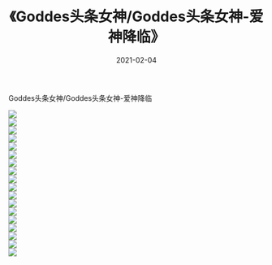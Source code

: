 ﻿---
layout: post
title:  《Goddes头条女神/Goddes头条女神-爱神降临》
date:   2021-02-04
img: http://img.660000.xyz/Sharelink/网络美图/2021/Goddes头条女神/Goddes头条女神-爱神降临/000.jpg
categories: [美女, 清纯, 唯美]
---

Goddes头条女神/Goddes头条女神-爱神降临

 ![](http://img.660000.xyz/Sharelink/网络美图/2021/Goddes头条女神/Goddes头条女神-爱神降临/001.jpg) <br>![](http://img.660000.xyz/Sharelink/网络美图/2021/Goddes头条女神/Goddes头条女神-爱神降临/002.jpg) <br>![](http://img.660000.xyz/Sharelink/网络美图/2021/Goddes头条女神/Goddes头条女神-爱神降临/003.jpg) <br>![](http://img.660000.xyz/Sharelink/网络美图/2021/Goddes头条女神/Goddes头条女神-爱神降临/004.jpg) <br>![](http://img.660000.xyz/Sharelink/网络美图/2021/Goddes头条女神/Goddes头条女神-爱神降临/005.jpg) <br>![](http://img.660000.xyz/Sharelink/网络美图/2021/Goddes头条女神/Goddes头条女神-爱神降临/006.jpg) <br>![](http://img.660000.xyz/Sharelink/网络美图/2021/Goddes头条女神/Goddes头条女神-爱神降临/007.jpg) <br>![](http://img.660000.xyz/Sharelink/网络美图/2021/Goddes头条女神/Goddes头条女神-爱神降临/008.jpg) <br>![](http://img.660000.xyz/Sharelink/网络美图/2021/Goddes头条女神/Goddes头条女神-爱神降临/009.jpg) <br>![](http://img.660000.xyz/Sharelink/网络美图/2021/Goddes头条女神/Goddes头条女神-爱神降临/010.jpg) <br>![](http://img.660000.xyz/Sharelink/网络美图/2021/Goddes头条女神/Goddes头条女神-爱神降临/011.jpg) <br>![](http://img.660000.xyz/Sharelink/网络美图/2021/Goddes头条女神/Goddes头条女神-爱神降临/012.jpg) <br>![](http://img.660000.xyz/Sharelink/网络美图/2021/Goddes头条女神/Goddes头条女神-爱神降临/013.jpg) <br>![](http://img.660000.xyz/Sharelink/网络美图/2021/Goddes头条女神/Goddes头条女神-爱神降临/014.jpg) <br>![](http://img.660000.xyz/Sharelink/网络美图/2021/Goddes头条女神/Goddes头条女神-爱神降临/015.jpg) <br>![](http://img.660000.xyz/Sharelink/网络美图/2021/Goddes头条女神/Goddes头条女神-爱神降临/016.jpg) <br>![](http://img.660000.xyz/Sharelink/网络美图/2021/Goddes头条女神/Goddes头条女神-爱神降临/017.jpg) <br>![](http://img.660000.xyz/Sharelink/网络美图/2021/Goddes头条女神/Goddes头条女神-爱神降临/018.jpg) <br>
